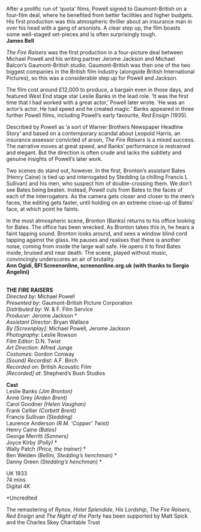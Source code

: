 
After a prolific run of ‘quota’ films, Powell signed to Gaumont-British on a four-film deal, where he benefited from better facilities and higher budgets. His first production was this atmospheric thriller about an insurance man in over his head with a gang of arsonists. A clear step up, the film boasts some well-staged set-pieces and is often surprisingly tough.  
**James Bell**

_The Fire Raisers_ was the first production in a four-picture deal between Michael Powell and his writing partner Jerome Jackson and Michael Balcon’s Gaumont-British studio. Gaumont-British was then one of the two biggest companies in the British film industry (alongside British International Pictures), so this was a considerable step up for Powell and Jackson.

The film cost around £12,000 to produce, a bargain even in those days, and featured West End stage star Leslie Banks in the lead role. ‘It was the first time that I had worked with a great actor,’ Powell later wrote. ‘He was an actor’s actor. He had speed and he created magic.’ Banks appeared in three further Powell films, including Powell’s early favourite, _Red Ensign_ (1935).

Described by Powell as ‘a sort of Warner Brothers Newspaper Headline Story’ and based on a contemporary scandal about Leopold Harris, an insurance assessor convicted of arson, _The Fire Raisers_ is a mixed success. The narrative moves at great speed, and Banks’ performance is restrained and elegant. But the direction is often crude and lacks the subtlety and genuine insights of Powell’s later work.

Two scenes do stand out, however. In the first, Bronton’s assistant Bates (Henry Caine) is tied up and interrogated by Stedding (a chilling Francis L Sullivan) and his men, who suspect him of double-crossing them. We don’t see Bates being beaten. Instead, Powell cuts from Bates to the faces of each of the interrogators. As the camera gets closer and closer to the men’s faces, the editing gets faster, until holding on an extreme close-up of Bates’ face, at which point he faints.

In the most atmospheric scene, Bronton (Banks) returns to his office looking for Bates. The office has been wrecked. As Bronton takes this in, he hears a faint tapping sound. Bronton looks around, and sees a window blind cord tapping against the glass. He pauses and realises that there is another noise, coming from inside the large wall safe. He opens it to find Bates inside, bruised and near death. The scene, played without music, convincingly underscores an air of brutality.  
**Ann Ogidi, BFI Screenonline, screenonline.org.uk (with thanks to Sergio Angelini)**
<br><br>

**THE FIRE RAISERS**  
_Directed by_: Michael Powell  
_Presented by_: Gaumont-British Picture Corporation  
_Distributed by_: W. & F. Film Service  
_Producer_: Jerome Jackson *  
_Assistant Director_: Bryan Wallace  
_By [Screenplay]_: Michael Powell, Jerome Jackson  
_Photography_: Leslie Rowson  
_Film Editor_: D.N. Twist  
_Art Direction_: Alfred Junge  
_Costumes_: Gordon Conway  
_[Sound] Recordist_: A.F. Birch  
_Recorded on_: British Acoustic Film  
_[Recorded] at_: Shepherd’s Bush Studios

**Cast**  
Leslie Banks _(Jim Bronton)_  
Anne Grey _(Arden Brent)_  
Carol Goodner _(Helen Vaughan)_  
Frank Cellier _(Corbett Brent)_  
Francis Sullivan _(Stedding)_  
Laurence Anderson _(R.M. ‘Copper’ Twist)_  
Henry Caine _(Bates)_  
George Merritt _(Sonners)_  
Joyce Kirby _(Polly)_ *  
Wally Patch _(Price, the trainer)_ *  
Ben Welden _(Bellini, Stedding’s henchman)_ *  
Danny Green _(Stedding’s henchman)_ *

UK 1933  
74 mins  
Digital 4K

*Uncredited

The remastering of _Rynox_, _Hotel Splendide_,  _His_ _Lordship_, _The Fire Raisers_, _Red Ensign_ and  _The_ _Night of the Party_ has been supported by Matt Spick and the Charles Skey Charitable Trust
<br><br>
<!--stackedit_data:
eyJoaXN0b3J5IjpbLTE0NjI1OTc5NzVdfQ==
-->